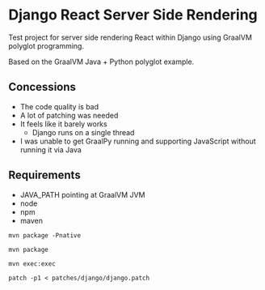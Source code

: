# Django React Server Side Rendering

Test project for server side rendering React within Django using
GraalVM polyglot programming.

Based on the GraalVM Java + Python polyglot example.

## Concessions

- The code quality is bad
- A lot of patching was needed
- It feels like it barely works
  - Django runs on a single thread
- I was unable to get GraalPy running and supporting
  JavaScript without running it via Java

## Requirements

- JAVA_PATH pointing at GraalVM JVM
- node
- npm
- maven

```
mvn package -Pnative
```

```
mvn package
```

```
mvn exec:exec
```

```
patch -p1 < patches/django/django.patch
```
